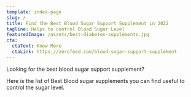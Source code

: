 ```yaml
---
template: index-page
slug: /
title: Find the Best Blood Sugar Support Supplement in 2022
tagline: Helps to control Blood Sugar Level
featuredImage: /assets/best-diabetes-supplements.jpg
cta:
  ctaText: Know More
  ctaLink: https://zerofeed.com/blood-sugar-support-supplement
---
```

Looking for the best blood sugar support supplement? 

Here is the list of Best Blood sugar supplements you can find useful to control the sugar level.
